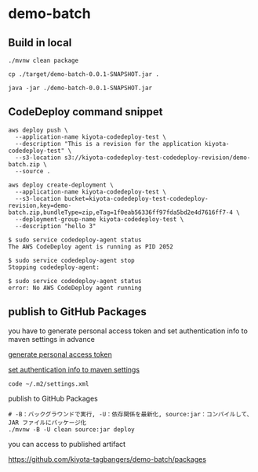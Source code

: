 # demo-batch

## Build in local

```shell
./mvnw clean package

cp ./target/demo-batch-0.0.1-SNAPSHOT.jar .

java -jar ./demo-batch-0.0.1-SNAPSHOT.jar
```

## CodeDeploy command snippet

```shell
aws deploy push \
  --application-name kiyota-codedeploy-test \
  --description "This is a revision for the application kiyota-codedeploy-test" \
  --s3-location s3://kiyota-codedeploy-test-codedeploy-revision/demo-batch.zip \
  --source .

aws deploy create-deployment \
  --application-name kiyota-codedeploy-test \
  --s3-location bucket=kiyota-codedeploy-test-codedeploy-revision,key=demo-batch.zip,bundleType=zip,eTag=1f0eab56336ff97fda5bd2e4d7616ff7-4 \
  --deployment-group-name kiyota-codedeploy-test \
  --description "hello 3"
```

```shell
$ sudo service codedeploy-agent status
The AWS CodeDeploy agent is running as PID 2052

$ sudo service codedeploy-agent stop
Stopping codedeploy-agent:

$ sudo service codedeploy-agent status
error: No AWS CodeDeploy agent running
```

## publish to GitHub Packages

you have to generate personal access token and set authentication info to maven settings in advance

[generate personal access token](https://docs.github.com/en/packages/working-with-a-github-packages-registry/working-with-the-apache-maven-registry#authenticating-to-github-packages)

[set authentication info to maven settings](https://docs.github.com/en/packages/working-with-a-github-packages-registry/working-with-the-apache-maven-registry#authenticating-with-a-personal-access-token)

```shell
code ~/.m2/settings.xml
```

publish to GitHub Packages

```shell
# -B：バックグラウンドで実行, -U：依存関係を最新化, source:jar：コンパイルして、JAR ファイルにパッケージ化
./mvnw -B -U clean source:jar deploy
```

you can access to published artifact

https://github.com/kiyota-tagbangers/demo-batch/packages
